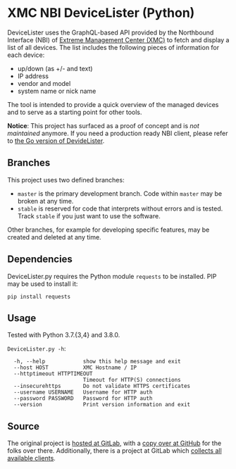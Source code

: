 # XMC NBI DeviceLister (Python)

DeviceLister uses the GraphQL-based API provided by the Northbound Interface (NBI) of [Extreme Management Center (XMC)](https://www.extremenetworks.com/product/extreme-management-center/) to fetch and display a list of all devices. The list includes the following pieces of information for each device:

* up/down (as +/- and text)
* IP address
* vendor and model
* system name or nick name

The tool is intended to provide a quick overview of the managed devices and to serve as a starting point for other tools.

**Notice**: This project has surfaced as a proof of concept and is _not maintained_ anymore. If you need a production ready NBI client, please refer to [the Go version of DevideLister](https://gitlab.com/rbrt-weiler/xmc-nbi-devicelister-go).

## Branches

This project uses two defined branches:

* `master` is the primary development branch. Code within `master` may be broken at any time.
* `stable` is reserved for code that interprets without errors and is tested. Track `stable` if you just want to use the software.

Other branches, for example for developing specific features, may be created and deleted at any time.

## Dependencies

DeviceLister.py requires the Python module `requests` to be installed. PIP may be used to install it:

`pip install requests`

## Usage

Tested with Python 3.7.{3,4} and 3.8.0.

`DeviceLister.py -h`:

```text
  -h, --help            show this help message and exit
  --host HOST           XMC Hostname / IP
  --httptimeout HTTPTIMEOUT
                        Timeout for HTTP(S) connections
  --insecurehttps       Do not validate HTTPS certificates
  --username USERNAME   Username for HTTP auth
  --password PASSWORD   Password for HTTP auth
  --version             Print version information and exit
```

## Source

The original project is [hosted at GitLab](https://gitlab.com/rbrt-weiler/xmc-nbi-devicelister-py), with a [copy over at GitHub](https://github.com/rbrt-weiler/xmc-nbi-devicelister-py) for the folks over there. Additionally, there is a project at GitLab which [collects all available clients](https://gitlab.com/rbrt-weiler/xmc-nbi-clients).
